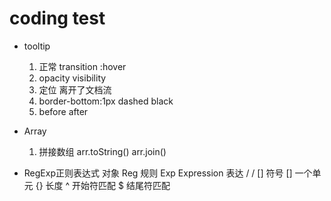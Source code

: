 # coding test
- tooltip
    1. 正常 transition
        :hover
    2. opacity
        visibility
    3. 定位
        离开了文档流
    4. border-bottom:1px dashed black
    5. before after

- Array
    1. 拼接数组
        arr.toString()
        arr.join()

- RegExp正则表达式 对象
    Reg 规则
    Exp Expression 表达
    /  / [] 符号
    [] 一个单元  {} 长度  ^ 开始符匹配 $ 结尾符匹配